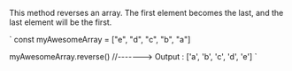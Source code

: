 This method reverses an array. The first element becomes the last, and the last element will be the first.

`
const myAwesomeArray = ["e", "d", "c", "b", "a"]

myAwesomeArray.reverse()
//-------> Output : ['a', 'b', 'c', 'd', 'e']
`
